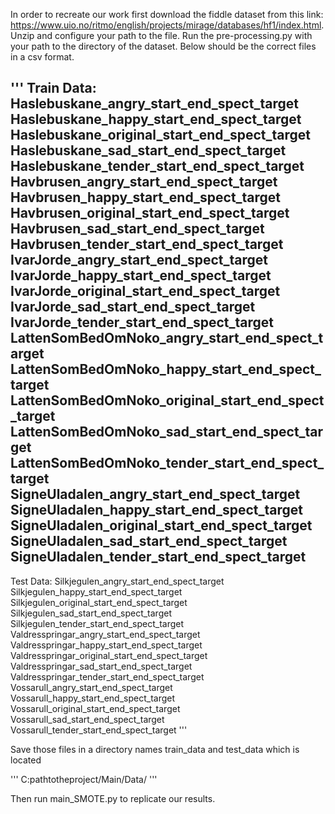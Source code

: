 In order to recreate our work first download the fiddle dataset from this link: https://www.uio.no/ritmo/english/projects/mirage/databases/hf1/index.html. Unzip and configure your path to the file.
 Run the pre-processing.py with your path to the directory of the dataset. Below should be the correct files in a csv format.

'''
Train Data:
Haslebuskane_angry_start_end_spect_target
Haslebuskane_happy_start_end_spect_target
Haslebuskane_original_start_end_spect_target
Haslebuskane_sad_start_end_spect_target
Haslebuskane_tender_start_end_spect_target
Havbrusen_angry_start_end_spect_target
Havbrusen_happy_start_end_spect_target
Havbrusen_original_start_end_spect_target
Havbrusen_sad_start_end_spect_target
Havbrusen_tender_start_end_spect_target
IvarJorde_angry_start_end_spect_target
IvarJorde_happy_start_end_spect_target
IvarJorde_original_start_end_spect_target
IvarJorde_sad_start_end_spect_target
IvarJorde_tender_start_end_spect_target
LattenSomBedOmNoko_angry_start_end_spect_target
LattenSomBedOmNoko_happy_start_end_spect_target
LattenSomBedOmNoko_original_start_end_spect_target
LattenSomBedOmNoko_sad_start_end_spect_target
LattenSomBedOmNoko_tender_start_end_spect_target
SigneUladalen_angry_start_end_spect_target
SigneUladalen_happy_start_end_spect_target
SigneUladalen_original_start_end_spect_target
SigneUladalen_sad_start_end_spect_target
SigneUladalen_tender_start_end_spect_target
-----------------------------------------------------------------------------------
Test Data:
Silkjegulen_angry_start_end_spect_target
Silkjegulen_happy_start_end_spect_target
Silkjegulen_original_start_end_spect_target
Silkjegulen_sad_start_end_spect_target
Silkjegulen_tender_start_end_spect_target
Valdresspringar_angry_start_end_spect_target
Valdresspringar_happy_start_end_spect_target
Valdresspringar_original_start_end_spect_target
Valdresspringar_sad_start_end_spect_target
Valdresspringar_tender_start_end_spect_target
Vossarull_angry_start_end_spect_target
Vossarull_happy_start_end_spect_target
Vossarull_original_start_end_spect_target
Vossarull_sad_start_end_spect_target
Vossarull_tender_start_end_spect_target
'''

Save those files in a directory names train_data and test_data which is located  

'''
C:pathtotheproject/Main/Data/
'''

Then run main_SMOTE.py to replicate our results.
